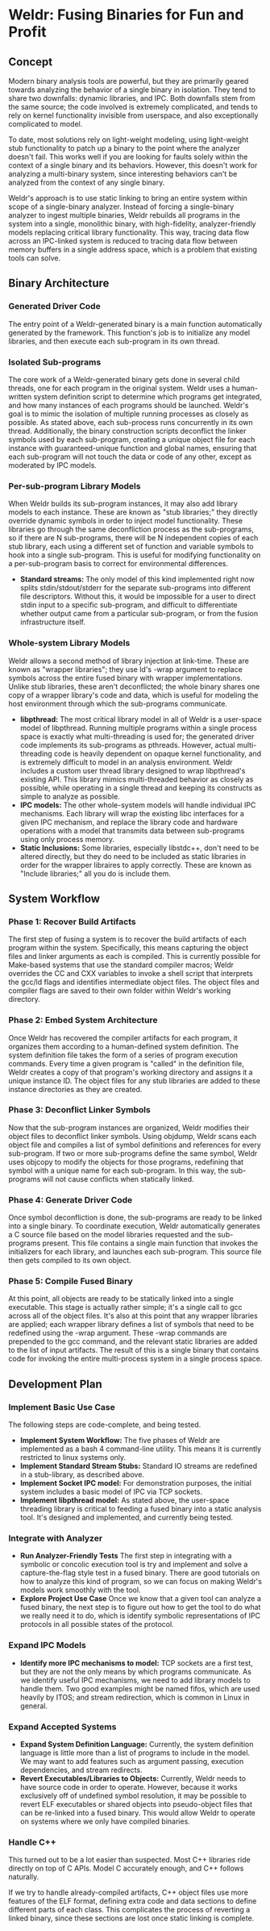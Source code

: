# Weldr: Fusing Binaries for Fun and Profit
## Concept
Modern binary analysis tools are powerful, but they are primarily geared towards analyzing the behavior of a single binary in isolation.  They tend to share two downfalls: dynamic libraries, and IPC.  Both downfalls stem from the same source; the code involved is extremely complicated, and tends to rely on kernel functionality invisible from userspace, and also exceptionally complicated to model.

To date, most solutions rely on light-weight modeling, using light-weight stub functionality to patch up a binary to the point where the analyzer doesn't fail.   This works well if you are looking for faults solely within the context of a single binary and its behaviors.  However, this doesn't work for analyzing a multi-binary system, since interesting behaviors can't be analyzed from the context of any single binary.

Weldr's approach is to use static linking to bring an entire system within scope of a single-binary analyzer.  Instead of forcing a single-binary analyzer to ingest multiple binaries, Weldr rebuilds all programs in the system into a single, monolithic binary, with high-fidelity, analyzer-friendly models replacing critical library functionality.  This way, tracing data flow across an IPC-linked system is reduced to tracing data flow between memory buffers in a single address space, which is a problem that existing tools can solve.

## Binary Architecture
### Generated Driver Code
The entry point of a Weldr-generated binary is a main function automatically generated by the framework.  This function's job is to initialize any model libraries, and then execute each sub-program in its own thread.

### Isolated Sub-programs
The core work of a Weldr-generated binary gets done in several child threads, one for each program in the original system.  Weldr uses a human-written system definition script to determine which programs get integrated, and how many instances of each programs should be launched.  Weldr's goal is to mimic the isolation of multiple running processes as closely as possible.  As stated above, each sub-process runs concurrently in its own thread.  Additionally, the binary construction scripts deconflict the linker symbols used by each sub-program, creating a unique object file for each instance with guaranteed-unique function and global names, ensuring that each sub-program will not touch the data or code of any other, except as moderated by IPC models.

### Per-sub-program Library Models
When Weldr builds its sub-program instances, it may also add library models to each instance.  These are known as "stub libraries;" they directly override dynamic symbols in order to inject model functionality.  These libraries go through the same deconfliction process as the sub-programs, so if there are N sub-programs, there will be N independent copies of each stub library, each using a different set of function and variable symbols to hook into a single sub-program.  This is useful for modifying functionality on a per-sub-program basis to correct for environmental differences.

- **Standard streams:** The only model of this kind implemented right now splits stdin/stdout/stderr for the separate sub-programs into different file descriptors.  Without this, it would be impossible for a user to direct stdin input to a specific sub-program, and difficult to differentiate whether output came from a particular sub-program, or from the fusion infrastructure itself.

### Whole-system Library Models
Weldr allows a second method of library injection at link-time.  These are known as "wrapper libraries"; they use ld's -wrap argument to replace symbols across the entire fused binary with wrapper implementations.  Unlike stub libraries, these aren't deconflicted; the whole binary shares one copy of a wrapper library's code and data, which is useful for modeling the host environment through which the sub-programs communicate.

- **libpthread:** The most critical library model in all of Weldr is a user-space model of libpthread.  Running multiple programs within a single process space is exactly what multi-threading is used for; the generated driver code implements its sub-programs as pthreads.  However, actual multi-threading code is heavily dependent on opaque kernel functionality, and is extremely difficult to model in an analysis environment.  Weldr includes a custom user thread library designed to wrap libpthread's existing API.  This library mimics multi-threaded behavior as closely as possible, while operating in a single thread and keeping its constructs as simple to analyze as possible.
- **IPC models:** The other whole-system models will handle individual IPC mechanisms.  Each library will wrap the existing libc interfaces for a given IPC mechanism, and replace the library code and hardware operations with a model that transmits data between sub-programs using only process memory.
- **Static Inclusions:** Some libraries, especially libstdc++, don't need to be altered directly, but they do need to be included as static libraries in order for the wrapper libraires to apply correctly.  These are known as "Include libraries;" all you do is include them.

## System Workflow
### Phase 1: Recover Build Artifacts
The first step of fusing a system is to recover the build artifacts of each program within the system.  Specifically, this means capturing the object files and linker arguments as each is compiled.  This is currently possible for Make-based systems that use the standard compiler macros; Weldr overrides the CC and CXX variables to invoke a shell script that interprets the gcc/ld flags and identifies intermediate object files.  The object files and compiler flags are saved to their own folder within Weldr's working directory.

### Phase 2: Embed System Architecture
Once Weldr has recovered the compiler artifacts for each program, it organizes them according to a human-defined system definition.  The system definition file takes the form of a series of program execution commands.  Every time a given program is "called" in the definition file, Weldr creates a copy of that program's working directory and assigns it a unique instance ID.  The object files for any stub libraries are added to these instance directories as they are created. 

### Phase 3: Deconflict Linker Symbols
Now that the sub-program instances are organized, Weldr modifies their object files to deconflict linker symbols.  Using objdump, Weldr scans each object file and compiles a list of symbol definitions and references for every sub-program.  If two or more sub-programs define the same symbol, Weldr uses objcopy to modify the objects for those programs, redefining that symbol with a unique name for each sub-program.  In this way, the sub-programs will not cause conflicts when statically linked. 

### Phase 4: Generate Driver Code
Once symbol deconfliction is done, the sub-programs are ready to be linked into a single binary.  To coordinate execution, Weldr automatically generates a C source file based on the model libraries requested and the sub-programs present.  This file contains a single main function that invokes the initializers for each library, and launches each sub-program.  This source file then gets compiled to its own object.

### Phase 5: Compile Fused Binary
At this point, all objects are ready to be statically linked into a single executable.  This stage is actually rather simple; it's a single call to gcc across all of the object files.  It's also at this point that any wrapper libraries are applied; each wrapper library defines a list of symbols that need to be redefined using the -wrap argument.  These -wrap commands are prepended to the gcc command, and the relevant static libraries are added to the list of input artifacts.  The result of this is a single binary that contains code for invoking the entire multi-process system in a single process space.

## Development Plan
### Implement Basic Use Case
The following steps are code-complete, and being tested. 

- **Implement System Workflow:**  The five phases of Weldr are implemented as a bash 4 command-line utility.  This means it is currently restricted to linux systems only. 
- **Implement Standard Stream Stubs:** Standard IO streams are redefined in a stub-library, as described above.
- **Implement Socket IPC model:** For demonstration purposes, the initial system includes a basic model of IPC via TCP sockets.
- **Implement libpthread model:** As stated above, the user-space threading library is critical to feeding a fused binary into a static analysis tool.  It's designed and implemented, and currently being tested. 
### Integrate with Analyzer
- **Run Analyzer-Friendly Tests** The first step in integrating with a symbolic or concolic execution tool is try and implement and solve a capture-the-flag style test in a fused binary.  There are good tutorials on how to analyze this kind of program, so we can focus on making Weldr's models work smoothly with the tool.
- **Explore Project Use Case** Once we know that a given tool can analyze a fused binary, the next step is to figure out how to get the tool to do what we really need it to do, which is identify symbolic representations of IPC protocols in all possible states of the protocol.
### Expand IPC Models
- **Identify more IPC mechanisms to model:** TCP sockets are a first test, but they are not the only means by which programs communicate.  As we identify useful IPC mechanisms, we need to add library models to handle them.  Two good examples might be named fifos, which are used heavily by ITOS; and stream redirection, which is common in Linux in general.
### Expand Accepted Systems
- **Expand System Definition Language:** Currently, the system definition language is little more than a list of programs to include in the model.  We may want to add features such as argument passing, execution dependencies, and stream redirects.
- **Revert Executables/Libraries to Objects:** Currently, Weldr needs to have source code in order to operate.  However, because it works exclusively off of undefined symbol resolution, it may be possible to revert ELF executables or shared objects into pseudo-object files that can be re-linked into a fused binary.  This would allow Weldr to operate on systems where we only have compiled binaries. 
### Handle C++
This turned out to be a lot easier than suspected.  Most C++ libraries ride directly on top of C APIs.  Model C accurately enough, and C++ follows naturally.

If we try to handle already-compiled artifacts, C++ object files use more features of the ELF format, defining extra code and data sections to define different parts of each class.  This complicates the process of reverting a linked binary, since these sections are lost once static linking is complete.

